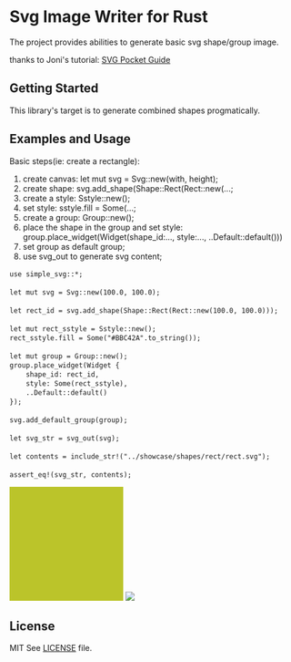 # Svg Image Writer for Rust

The project provides abilities to generate basic svg shape/group image.

thanks to Joni's tutorial: [SVG Pocket Guide](http://svgpocketguide.com/)

## Getting Started

This library's target is to generate combined shapes progmatically.

## Examples and Usage

Basic steps(ie: create a rectangle):
1. create canvas: let mut svg = Svg::new(with, height);
2. create shape: svg.add_shape(Shape::Rect(Rect::new(...;
3. create a style: Sstyle::new();
4. set style: sstyle.fill = Some(...;
4. create a group: Group::new();
5. place the shape in the group and set style: group.place_widget(Widget(shape_id:..., style:..., ..Default::default()))
6. set group as default group;
7. use svg_out to generate svg content;

```
use simple_svg::*;

let mut svg = Svg::new(100.0, 100.0);

let rect_id = svg.add_shape(Shape::Rect(Rect::new(100.0, 100.0)));

let mut rect_sstyle = Sstyle::new();
rect_sstyle.fill = Some("#BBC42A".to_string());

let mut group = Group::new();
group.place_widget(Widget {
    shape_id: rect_id,
    style: Some(rect_sstyle),
    ..Default::default()
});

svg.add_default_group(group);

let svg_str = svg_out(svg);

let contents = include_str!("../showcase/shapes/rect/rect.svg");

assert_eq!(svg_str, contents);
```

![](showcase/shapes/rect/rect.svg)
![](../../../showcase/shapes/rect/rect.svg)

## License

MIT See [LICENSE](../../../LICENSE) file.
